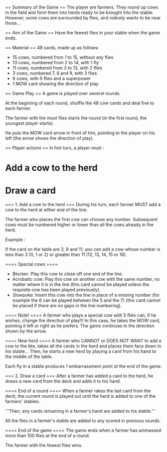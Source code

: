== Summary of the Game ==
The player are farmers. They round up cows in the field and form them into herds ready to be brought into the stable. However, some cows are surrounded by flies, and nobody wants to be near those...

== Aim of the Game ==
Have the fewest flies in your stable when the game ends.

== Material ==
49 cards, made up as follows:
* 15 cows, numbered from 1 to 15, without any flies
* 13 cows, numbered from 2 to 14, with 1 fly
* 11 cows, numbered from 3 to 13, with 2 flies
* 3 cows, numbered 7, 8 and 9, with 3 flies
* 6 cows, with 5 flies and a superpower
* 1 MOW card showing the direction of play

== Game Play ==
A game is played over several rounds

At the beginiing of each round, shuffle the 48 cow cards and deal five to each farmer.

The farmer with the most flies starts the round (in the first round, the youngest player starts).

He puts the MOW card arrow in front of him, pointing to the player on his left (the arrow shows the direction of play).

== Player actions ==
In hist turn, a player must :
# Add a cow to the herd
# Draw a card

=== 1. Add a cow to the herd ===
During his turn, each farmer MUST add a cow to the herd at either end of the line.

The farmer who places the first cow can choose any number. Subsequent cows must be numbered higher or lower than all the cows already in the herd.

Example :

If the card on the table are 3, 9 and 11, you can add a cow whose number is less than 3 (0, 1 or 2) or greater than 11 (12, 13, 14, 15 or 16).

==== Special cows ====
* Blocker: Play this cow to close off one end of the line.
* Acrobatic cow: Play this cow on another cow with the same number, no matter where it is in the line (this card cannot be played unless the requisite cow has been played previously).
* Slowpoke: Insert this cow into the line in place of a missing number (for example the 6 can be played between the 5 and the 7) (this card cannot be placed if there are no gaps in the line numbering).

==== Note! ====
A farmer who plays a special cow with 5 flies can, if he wishes, change the direction of play!!! In this case, he takes the MOW card, pointing it left or right as he prefers. The game continues in the direction shown by the arrow.

==== New herd ====
A farmer who CANNOT or DOES NOT WANT to add a cow to the like, takes all the cards in the herd and places them face down in his stable... Then, he starts a new herd by playing a card from his hand to the middle of the table.

Each fly in a stable produces 1 embarrassment point at the end of the game.

=== 2. Draw a card ===
After a farmer has added a card to the herd, he draws a new card from the deck and adds it to his hand.

==== End of a round ====
When a farmer rakes the last card from the deck, the current round is played out until the herd is added to one of the farmers' stables.

'''Then, any cards remaining in a farmer's hand are added to his stable.'''

All the flies in a farmer's stable are added to any scored in previous rounds.

==== End of the game ====
The game ends when a farmer has ammassed more than 100 flies at the end of a round.

The farmer with the fewest flies wins.